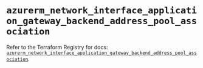 # `azurerm_network_interface_application_gateway_backend_address_pool_association`

Refer to the Terraform Registry for docs: [`azurerm_network_interface_application_gateway_backend_address_pool_association`](https://registry.terraform.io/providers/hashicorp/azurerm/4.1.0/docs/resources/network_interface_application_gateway_backend_address_pool_association).
